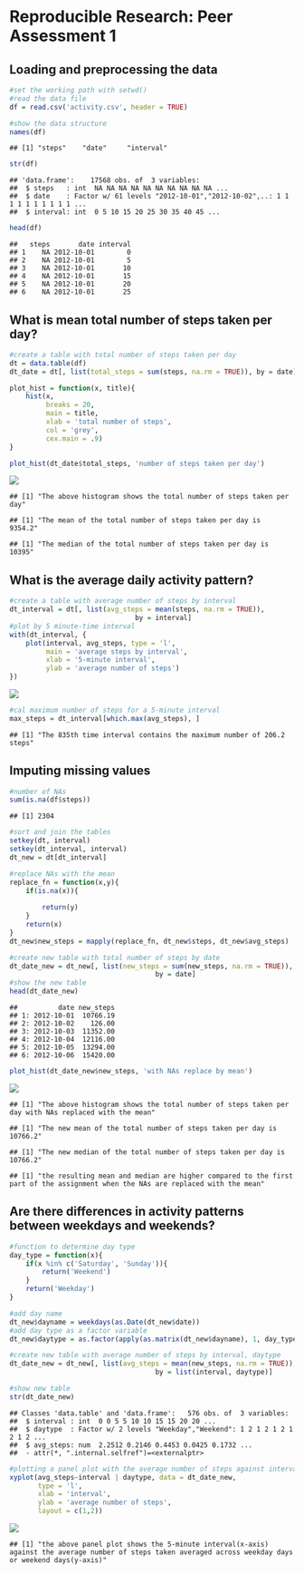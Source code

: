 # Reproducible Research: Peer Assessment 1


## Loading and preprocessing the data



```r
#set the working path with setwd()
#read the data file
df = read.csv('activity.csv', header = TRUE)

#show the data structure
names(df)
```

```
## [1] "steps"    "date"     "interval"
```

```r
str(df)
```

```
## 'data.frame':	17568 obs. of  3 variables:
##  $ steps   : int  NA NA NA NA NA NA NA NA NA NA ...
##  $ date    : Factor w/ 61 levels "2012-10-01","2012-10-02",..: 1 1 1 1 1 1 1 1 1 1 ...
##  $ interval: int  0 5 10 15 20 25 30 35 40 45 ...
```

```r
head(df)
```

```
##   steps       date interval
## 1    NA 2012-10-01        0
## 2    NA 2012-10-01        5
## 3    NA 2012-10-01       10
## 4    NA 2012-10-01       15
## 5    NA 2012-10-01       20
## 6    NA 2012-10-01       25
```

## What is mean total number of steps taken per day?

```r
#create a table with total number of steps taken per day
dt = data.table(df)
dt_date = dt[, list(total_steps = sum(steps, na.rm = TRUE)), by = date]

plot_hist = function(x, title){
    hist(x, 
         breaks = 20,
         main = title,
         xlab = 'total number of steps', 
         col = 'grey',
         cex.main = .9)    
}

plot_hist(dt_date$total_steps, 'number of steps taken per day')
```

![](PA1_template_files/figure-html/unnamed-chunk-3-1.png) 

```
## [1] "The above histogram shows the total number of steps taken per day"
```

```
## [1] "The mean of the total number of steps taken per day is  9354.2"
```

```
## [1] "The median of the total number of steps taken per day is  10395"
```

## What is the average daily activity pattern?

```r
#create a table with average number of steps by interval
dt_interval = dt[, list(avg_steps = mean(steps, na.rm = TRUE)), 
                               by = interval]
#plot by 5 minute-time interval
with(dt_interval, {
    plot(interval, avg_steps, type = 'l',
         main = 'average steps by interval',
         xlab = '5-minute interval',
         ylab = 'average number of steps')
})
```

![](PA1_template_files/figure-html/unnamed-chunk-5-1.png) 

```r
#cal maximum number of steps for a 5-minute interval
max_steps = dt_interval[which.max(avg_steps), ]
```


```
## [1] "The 835th time interval contains the maximum number of 206.2 steps"
```

## Imputing missing values

```r
#number of NAs
sum(is.na(df$steps))
```

```
## [1] 2304
```

```r
#sort and join the tables
setkey(dt, interval)
setkey(dt_interval, interval)
dt_new = dt[dt_interval]

#replace NAs with the mean
replace_fn = function(x,y){
    if(is.na(x)){
        
        return(y)
    }
    return(x)
}
dt_new$new_steps = mapply(replace_fn, dt_new$steps, dt_new$avg_steps)

#create new table with total number of steps by date 
dt_date_new = dt_new[, list(new_steps = sum(new_steps, na.rm = TRUE)), 
                                    by = date]
#show the new table
head(dt_date_new)
```

```
##          date new_steps
## 1: 2012-10-01  10766.19
## 2: 2012-10-02    126.00
## 3: 2012-10-03  11352.00
## 4: 2012-10-04  12116.00
## 5: 2012-10-05  13294.00
## 6: 2012-10-06  15420.00
```

```r
plot_hist(dt_date_new$new_steps, 'with NAs replace by mean')
```

![](PA1_template_files/figure-html/unnamed-chunk-7-1.png) 


```
## [1] "The above histogram shows the total number of steps taken per day with NAs replaced with the mean"
```

```
## [1] "The new mean of the total number of steps taken per day is  10766.2"
```

```
## [1] "The new median of the total number of steps taken per day is  10766.2"
```

```
## [1] "the resulting mean and median are higher compared to the first part of the assignment when the NAs are replaced with the mean"
```


## Are there differences in activity patterns between weekdays and weekends?

```r
#function to determine day type
day_type = function(x){
    if(x %in% c('Saturday', 'Sunday')){
        return('Weekend')
    }
    return('Weekday')
}

#add day name
dt_new$dayname = weekdays(as.Date(dt_new$date))
#add day type as a factor variable
dt_new$daytype = as.factor(apply(as.matrix(dt_new$dayname), 1, day_type))

#create new table with average number of steps by interval, daytype
dt_date_new = dt_new[, list(avg_steps = mean(new_steps, na.rm = TRUE)), 
                                    by = list(interval, daytype)]

#show new table
str(dt_date_new)
```

```
## Classes 'data.table' and 'data.frame':	576 obs. of  3 variables:
##  $ interval : int  0 0 5 5 10 10 15 15 20 20 ...
##  $ daytype  : Factor w/ 2 levels "Weekday","Weekend": 1 2 1 2 1 2 1 2 1 2 ...
##  $ avg_steps: num  2.2512 0.2146 0.4453 0.0425 0.1732 ...
##  - attr(*, ".internal.selfref")=<externalptr>
```

```r
#plotting a panel plot with the average number of steps against interval
xyplot(avg_steps~interval | daytype, data = dt_date_new,
       type = 'l',
       xlab = 'interval',
       ylab = 'average number of steps',
       layout = c(1,2))
```

![](PA1_template_files/figure-html/unnamed-chunk-9-1.png) 


```
## [1] "the above panel plot shows the 5-minute interval(x-axis) against the average number of steps taken averaged across weekday days or weekend days(y-axis)"
```
